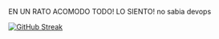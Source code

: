 EN UN RATO ACOMODO TODO! LO SIENTO! no sabia devops

[![GitHub Streak](https://streak-stats.demolab.com?user=heritaco&theme=transparent&hide_border=true&locale=es&hide_total_contributions=true&hide_longest_streak=true)](https://git.io/streak-stats)
